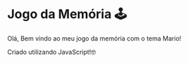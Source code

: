 # Jogo da Memória 🕹️

Olá, Bem vindo ao meu jogo da memória com o tema Mario!

Criado utilizando JavaScript!🤓
